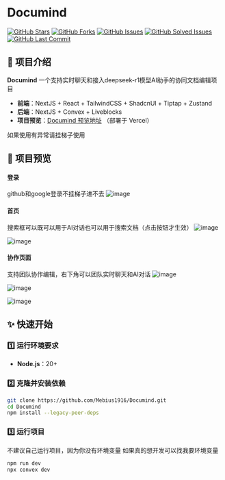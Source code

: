 # Documind

[![GitHub Stars](https://img.shields.io/github/stars/Mebius1916/Documind)](https://github.com/Mebius1916/Documind/stargazers)
[![GitHub Forks](https://img.shields.io/github/forks/Mebius1916/Documind)](https://github.com/Mebius1916/Documind/network/members)
[![GitHub Issues](https://img.shields.io/github/issues/Mebius1916/Documind)](https://github.com/Mebius1916/Documind/issues)
[![GitHub Solved Issues](https://img.shields.io/github/issues-closed/Mebius1916/Documind)](https://github.com/Mebius1916/Documind/issues?q=is%3Aissue+is%3Aclosed)
[![GitHub Last Commit](https://img.shields.io/github/last-commit/Mebius1916/Documind)](https://github.com/Mebius1916/Documind/commits/main)

## 🚀 项目介绍

**Documind** 一个支持实时聊天和接入deepseek-r1模型AI助手的协同文档编辑项目

- **前端**：NextJS + React + TailwindCSS + ShadcnUl + Tiptap + Zustand
- **后端**：NextJS + Convex + Liveblocks
- **项目预览**：[Documind 预览地址](https://doc.mebius.fun/) （部署于 Vercel）

如果使用有异常请挂梯子使用

## 🌟 项目预览

#### 登录
github和google登录不挂梯子进不去
![image](https://github.com/user-attachments/assets/89581b9e-3558-460d-b218-627d887b1823)


#### 首页
搜索框可以既可以用于AI对话也可以用于搜索文档（点击按钮才生效）
![image](https://github.com/user-attachments/assets/65987782-1366-4fbd-bf8d-6001b6d8033f)

![image](https://github.com/user-attachments/assets/ddc4ff97-7009-4271-bfe8-e9dff5093d1b)

#### 协作页面
支持团队协作编辑，右下角可以团队实时聊天和AI对话
![image](https://github.com/user-attachments/assets/9b032ef4-58b1-4e10-84b4-d5e9dcda6f42)

![image](https://github.com/user-attachments/assets/9fbc2b47-0eb0-457b-bff2-2f85181dd8c8)

![image](https://github.com/user-attachments/assets/2f1c239c-720a-4867-a30c-d0421703efd6)

## ✨ 快速开始

### 1️⃣ 运行环境要求

- **Node.js**：20+

### 2️⃣ 克隆并安装依赖

```bash
git clone https://github.com/Mebius1916/Documind.git
cd Documind
npm install --legacy-peer-deps
```

### 3️⃣ 运行项目
不建议自己运行项目，因为你没有环境变量
如果真的想开发可以找我要环境变量
```bash
npm run dev
npx convex dev 
```

